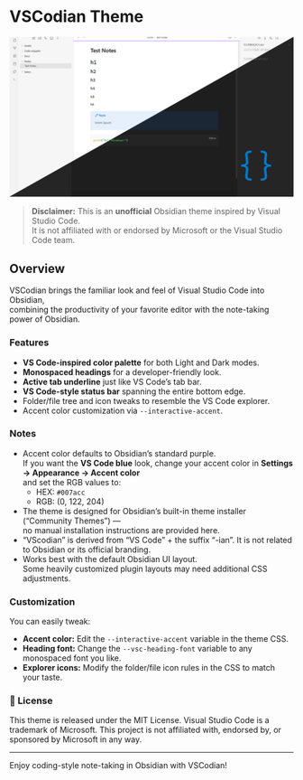 # VSCodian Theme

![VSCodian Theme Thumbnail](Assets/Thumbnail.png)

> **Disclaimer:** This is an **unofficial** Obsidian theme inspired by Visual Studio Code.  
> It is not affiliated with or endorsed by Microsoft or the Visual Studio Code team.

## Overview

VSCodian brings the familiar look and feel of Visual Studio Code into Obsidian,  
combining the productivity of your favorite editor with the note-taking power of Obsidian.

### Features

- **VS Code-inspired color palette** for both Light and Dark modes.
- **Monospaced headings** for a developer-friendly look.
- **Active tab underline** just like VS Code’s tab bar.
- **VS Code-style status bar** spanning the entire bottom edge.
- Folder/file tree and icon tweaks to resemble the VS Code explorer.
- Accent color customization via `--interactive-accent`.

### Notes

- Accent color defaults to Obsidian’s standard purple.  
  If you want the **VS Code blue** look, change your accent color in **Settings → Appearance → Accent color**  
  and set the RGB values to:  
  - HEX: `#007acc`
  - RGB: (0, 122, 204)
- The theme is designed for Obsidian’s built-in theme installer (“Community Themes”) —  
  no manual installation instructions are provided here.
- “VScodian” is derived from “VS Code” + the suffix “-ian”.
  It is not related to Obsidian or its official branding.
- Works best with the default Obsidian UI layout.  
  Some heavily customized plugin layouts may need additional CSS adjustments.

### Customization

You can easily tweak:

- **Accent color:** Edit the `--interactive-accent` variable in the theme CSS.
- **Heading font:** Change the `--vsc-heading-font` variable to any monospaced font you like.
- **Explorer icons:** Modify the folder/file icon rules in the CSS to match your taste.

### 📜 License

This theme is released under the MIT License.
Visual Studio Code is a trademark of Microsoft.
This project is not affiliated with, endorsed by, or sponsored by Microsoft in any way.

---

Enjoy coding-style note-taking in Obsidian with VSCodian!
